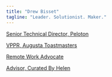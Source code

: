 ```yaml
---
title: "Drew Bisset"
tagline: "Leader. Solutionist. Maker."
---
```


[Senior Technical Director, Peloton](https://onepeloton.com)

[VPPR, Augusta Toastmasters](https://augusta.toastmastersclubs.org/meetourmembers.html)

[Remote Work Advocate](https://remotelysoftware.com/podcasts/2017/8/18/episode-4-drew-bisset)

[Advisor, Curated By Helen](https://curatedbyhelen.com)
